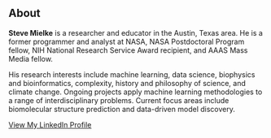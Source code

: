 ## About
<b>Steve Mielke</b> is a researcher and educator in the Austin, Texas area. He is a former programmer and analyst at NASA, NASA Postdoctoral Program fellow, NIH National Research Service Award recipient, and AAAS Mass Media fellow. 

His research interests include machine learning, data science, biophysics and bioinformatics, complexity, history and philosophy of science, and climate change. Ongoing projects apply machine learning methodologies to a range of interdisciplinary problems. Current focus areas include biomolecular structure prediction and data-driven model discovery.

<a href="https://www.linkedin.com/in/steven-mielke/">View My LinkedIn Profile</a>

<!--<a href="https://www.researchgate.net/profile/Steven_Mielke2">View My ResearchGate Profile</a>-->



